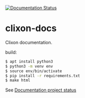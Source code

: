 [![Documentation Status](https://readthedocs.org/projects/clixon-docs/badge/?version=latest)](https://clixon-docs.readthedocs.io/en/latest/?badge=latest)
# clixon-docs
Clixon documentation.

build:
````bash
$ apt install python3
$ python3 -m venv env
$ source env/bin/activate
$ pip install -r requirements.txt
$ make html
````

See [Documentation project status](https://readthedocs.org/projects/clixon-docs/)
